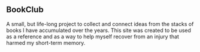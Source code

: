 ## BookClub
A small, but life-long project to collect and connect ideas from the stacks of books I have accumulated over the years. This site was created to be used as a reference and as a way to help myself recover from an injury that harmed my short-term memory.
